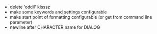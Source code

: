 - delete 'oddil' kisssz
- make some keywords and settings configurable
- make start point of formatting configurable (or get from command line parameter)
- newline after CHARACTER name for DIALOG
